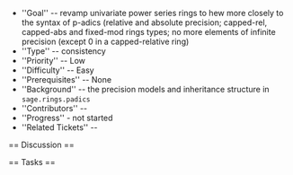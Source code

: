  * ''Goal'' -- revamp univariate power series rings to hew more closely to the syntax of p-adics (relative and absolute precision; capped-rel, capped-abs and fixed-mod rings types; no more elements of infinite precision (except 0 in a capped-relative ring) 
 * ''Type'' -- consistency
 * ''Priority'' -- Low
 * ''Difficulty'' -- Easy
 * ''Prerequisites'' -- None
 * ''Background'' -- the precision models and inheritance structure in `sage.rings.padics`
 * ''Contributors'' -- 
 * ''Progress'' - not started
 * ''Related Tickets'' -- 

== Discussion ==

== Tasks ==
